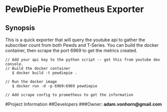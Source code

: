 # PewDiePie Prometheus Exporter

## Synopsis
  This is a quick exporter that will query the youtube api to gather the subscriber count from both
  Pewds and T-Series. You can build the docker container, then scrape the port 6969 to get the metrics created.

    // Add your api key to the python script -- get this from youtube dev console.
    // Build the docker container
       $ docker build -t pewdiepie .

    // Run the docker image
       $ docker run -d -p 6969:6969 pewdiepie

    // Add scrape config to prometheus to get the information

#Project Information
##Developers
###Owner:
  __adam.vonhorn@gmail.com__
